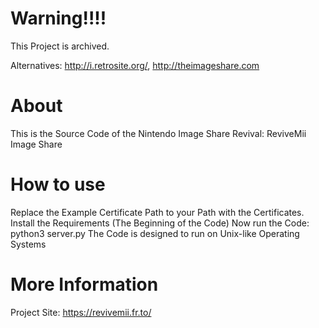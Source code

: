# Warning!!!!
This Project is archived.

Alternatives: http://i.retrosite.org/, http://theimageshare.com

# About
This is the Source Code of the Nintendo Image Share Revival: ReviveMii Image Share
# How to use
Replace the Example Certificate Path to your Path with the Certificates.
Install the Requirements (The Beginning of the Code)
Now run the Code: python3 server.py
The Code is designed to run on Unix-like Operating Systems
# More Information
Project Site: https://revivemii.fr.to/
